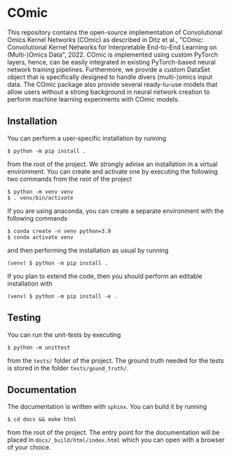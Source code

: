 # COmic
This repository contains the open-source implementation of Convolutional Omics Kernel Networks (COmic) as described
in Ditz et al., "COmic: Convolutional Kernel Networks for Interpretable End-to-End Learning on (Multi-)Omics Data",
2022. COmic is implemented using custom PyTorch layers, hence, can be easily integrated in existing PyTorch-based 
neural network training pipelines. Furthermore, we provide a custom DataSet object that is specifically designed to
handle divers (multi-)omics input data. The COmic package also provide several ready-tu-use models that allow users
without a strong background in neural network creation to perform machine learning experiments with COmic models.

## Installation

You can perform a user-specific installation by running

    $ python -m pip install .

from the root of the project. We strongly advise an installation in a virtual environment. You can create and activate 
one by executing the following two commands from the root of the project

    $ python -m venv venv
    $ . venv/bin/activate

If you are using anaconda, you can create a separate environment with the following commands

    $ conda create -n venv python=3.9
    $ conda activate venv

and then performing the installation as usual by running

    (venv) $ python -m pip install .

If you plan to extend the code, then you should perform an editable installation with

    (venv) $ python -m pip install -e .

## Testing

You can run the unit-tests by executing

    $ python -m unittest

from the `tests/` folder of the project. The ground truth needed for the tests is stored in the folder `tests/gound_truth/`.

## Documentation

The documentation is written with `sphinx`. You can build it by running

    $ cd docs && make html

from the root of the project. The entry point for the documentation will be placed in `docs/_build/html/index.html` which you can open with a browser of your choice.